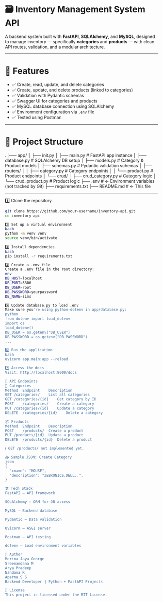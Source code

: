 # 🗃️ Inventory Management System API

A backend system built with **FastAPI**, **SQLAlchemy**, and **MySQL**, designed to manage inventory — specifically **categories** and **products** — with clean API routes, validation, and a modular architecture.

---

 # 📌 Features

- ✅ Create, read, update, and delete categories
- ✅ Create, update, and delete products (linked to categories)
- ✅ Validation with Pydantic schemas
- ✅ Swagger UI for categories and products
- ✅ MySQL database connection using SQLAlchemy
- ✅ Environment configuration via `.env` file
- ✅ Tested using Postman

---

# 🧱 Project Structure

.
├── app/
│ ├── init.py
│ ├── main.py # FastAPI app instance
│ ├── database.py # SQLAlchemy DB setup
│ ├── models.py # Category & Product models
│ ├── schemas.py # Pydantic validation schemas
│ ├── routers/
│ │ ├── category.py # Category endpoints
│ │ └── product.py # Product endpoints
│ └── crud/
│ ├── crud_category.py # Category logic
│ └── crud_product.py # Product logic
├── .env # ← Environment variables (not tracked by Git)
├── requirements.txt
├── README.md # ← This file



---

1️⃣ Clone the repository
```bash
git clone https://github.com/your-username/inventory-api.git
cd inventory-api

2️⃣ Set up a virtual environment
bash
python -m venv venv
source venv/bin/activate 
 
3️⃣ Install dependencies
bash
pip install -r requirements.txt

4️⃣ Create a .env file
Create a .env file in the root directory:
env
DB_HOST=localhost
DB_PORT=3306
DB_USER=root
DB_PASSWORD=yourpassword
DB_NAME=sims

5️⃣ Update database.py to load .env
Make sure you're using python-dotenv in app/database.py:
python
from dotenv import load_dotenv
import os
load_dotenv()
DB_USER = os.getenv("DB_USER")
DB_PASSWORD = os.getenv("DB_PASSWORD")
...

6️⃣ Run the application
bash
uvicorn app.main:app --reload

7️⃣ Access the docs
Visit: http://localhost:8000/docs

🔁 API Endpoints
📂 Categories
Method	Endpoint	Description
GET	/categories/	List all categories
GET	/categories/{id}	Get category by ID
POST	/categories/	Create a category
PUT	/categories/{id}	Update a category
DELETE	/categories/{id}	Delete a category

📦 Products
Method	Endpoint	Description
POST	/products/	Create a product
PUT	/products/{id}	Update a product
DELETE	/products/{id}	Delete a product

ℹ️ GET /products/ not implemented yet.

📥 Sample JSON: Create Category
json
{
  "cname": "MOUSE",
  "description": "ZEBRONICS,DELL..",
}

🛠 Tech Stack
FastAPI – API framework

SQLAlchemy – ORM for DB access

MySQL – Backend database

Pydantic – Data validation

Uvicorn – ASGI server

Postman – API testing

dotenv – Load environment variables

👤 Author
Merina Jaya George
Sreenandana M
Arya Pradeep
Nandana K
Aparna S S
Backend Developer | Python + FastAPI Projects

📜 License
This project is licensed under the MIT License.
